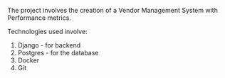 The project involves the creation of a Vendor Management System with Performance metrics.

Technologies used involve: 
1. Django - for backend
2. Postgres - for the database
3. Docker
4. Git

